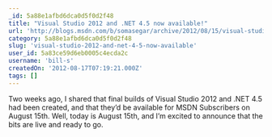 ```yaml
---
_id: 5a88e1afbd6dca0d5f0d2f48
title: "Visual Studio 2012 and .NET 4.5 now available!"
url: 'http://blogs.msdn.com/b/somasegar/archive/2012/08/15/visual-studio-2012-and-net-4-5-now-available.aspx'
category: 5a88e1afbd6dca0d5f0d2f48
slug: 'visual-studio-2012-and-net-4-5-now-available'
user_id: 5a83ce59d6eb0005c4ecda2c
username: 'bill-s'
createdOn: '2012-08-17T07:19:21.000Z'
tags: []
---
```


Two weeks ago, I shared that final builds of Visual Studio 2012 and .NET 4.5 had been created, and that they’d be available for MSDN Subscribers on August 15th.  Well, today is August 15th, and I’m excited to announce that the bits are live and ready to go.
